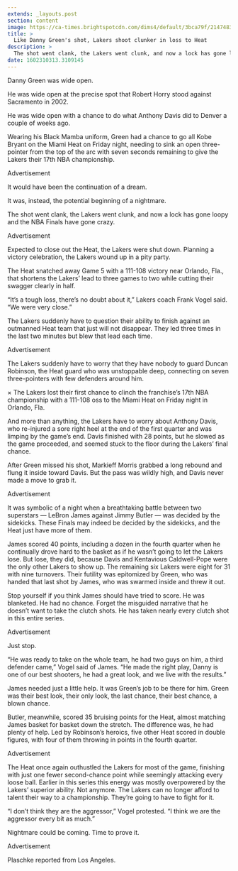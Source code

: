 ```yaml
--- 
extends: _layouts.post 
section: content 
image: https://ca-times.brightspotcdn.com/dims4/default/3bca79f/2147483647/strip/true/crop/3386x1777+0+0/resize/1200x630!/quality/90/?url=https%3A%2F%2Fcalifornia-times-brightspot.s3.amazonaws.com%2Fd5%2F56%2F94f11b9a4507bd254bf9a1ec9864%2Fla-photos-1staff-622939-sp-1009-lakers-heat-finals11-wjs.jpg 
title: > 
  Like Danny Green's shot, Lakers shoot clunker in loss to Heat 
description: > 
  The shot went clank, the Lakers went clunk, and now a lock has gone loopy and the NBA Finals have gone crazy.AdvertisementExpected to close out the Heat, the Lakers were shut down.“It’s a tough loss, there’s no doubt about it,” Lakers coach Frank Vogel said.“We were very close.”The Lakers suddenly have to question their ability to finish against an outmanned Heat team that just will not disappear.Butler, meanwhile, scored 35 bruising points for the Heat, almost matching James basket for basket down the stretch. 
date: 1602310313.3109145 
--- 
```

Danny Green was wide open.

He was wide open at the precise spot that Robert Horry stood against Sacramento in 2002.

He was wide open with a chance to do what Anthony Davis did to Denver a couple of weeks ago.

Wearing his Black Mamba uniform, Green had a chance to go all Kobe Bryant on the Miami Heat on Friday night, needing to sink an open three-pointer from the top of the arc with seven seconds remaining to give the Lakers their 17th NBA championship.

Advertisement

It would have been the continuation of a dream.

It was, instead, the potential beginning of a nightmare.

The shot went clank, the Lakers went clunk, and now a lock has gone loopy and the NBA Finals have gone crazy.

Advertisement

Expected to close out the Heat, the Lakers were shut down. Planning a victory celebration, the Lakers wound up in a pity party.

The Heat snatched away Game 5 with a 111-108 victory near Orlando, Fla., that shortens the Lakers’ lead to three games to two while cutting their swagger clearly in half.

“It’s a tough loss, there’s no doubt about it,” Lakers coach Frank Vogel said. “We were very close.”

The Lakers suddenly have to question their ability to finish against an outmanned Heat team that just will not disappear. They led three times in the last two minutes but blew that lead each time.

Advertisement

The Lakers suddenly have to worry that they have nobody to guard Duncan Robinson, the Heat guard who was unstoppable deep, connecting on seven three-pointers with few defenders around him.

× The Lakers lost their first chance to clinch the franchise’s 17th NBA championship with a 111-108 oss to the Miami Heat on Friday night in Orlando, Fla.

And more than anything, the Lakers have to worry about Anthony Davis, who re-injured a sore right heel at the end of the first quarter and was limping by the game’s end. Davis finished with 28 points, but he slowed as the game proceeded, and seemed stuck to the floor during the Lakers’ final chance.

After Green missed his shot, Markieff Morris grabbed a long rebound and flung it inside toward Davis. But the pass was wildly high, and Davis never made a move to grab it.

Advertisement

It was symbolic of a night when a breathtaking battle between two superstars — LeBron James against Jimmy Butler — was decided by the sidekicks. These Finals may indeed be decided by the sidekicks, and the Heat just have more of them.

James scored 40 points, including a dozen in the fourth quarter when he continually drove hard to the basket as if he wasn’t going to let the Lakers lose. But lose, they did, because Davis and Kentavious Caldwell-Pope were the only other Lakers to show up. The remaining six Lakers were eight for 31 with nine turnovers. Their futility was epitomized by Green, who was handed that last shot by James, who was swarmed inside and threw it out.

Stop yourself if you think James should have tried to score. He was blanketed. He had no chance. Forget the misguided narrative that he doesn’t want to take the clutch shots. He has taken nearly every clutch shot in this entire series.

Advertisement

Just stop.

“He was ready to take on the whole team, he had two guys on him, a third defender came,” Vogel said of James. “He made the right play, Danny is one of our best shooters, he had a great look, and we live with the results.”

James needed just a little help. It was Green’s job to be there for him. Green was their best look, their only look, the last chance, their best chance, a blown chance.

Butler, meanwhile, scored 35 bruising points for the Heat, almost matching James basket for basket down the stretch. The difference was, he had plenty of help. Led by Robinson’s heroics, five other Heat scored in double figures, with four of them throwing in points in the fourth quarter.

Advertisement

The Heat once again outhustled the Lakers for most of the game, finishing with just one fewer second-chance point while seemingly attacking every loose ball. Earlier in this series this energy was mostly overpowered by the Lakers’ superior ability. Not anymore. The Lakers can no longer afford to talent their way to a championship. They’re going to have to fight for it.

“I don’t think they are the aggressor,” Vogel protested. “I think we are the aggressor every bit as much.”

Nightmare could be coming. Time to prove it.

Advertisement

Plaschke reported from Los Angeles.